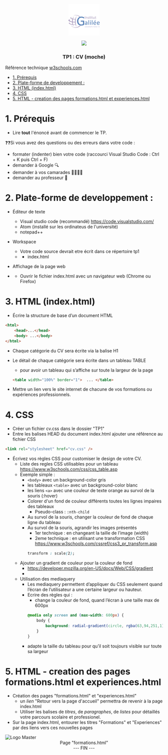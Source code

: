 <p align="center">
  <a href="https://galilee.univ-paris13.fr/master/master-ingenierie-innovation-images-reseaux-m3ir/">
     <img src="../galilee.png?raw=true" alt="Logo Master" width=100/>
  </a>  


<p align="center">
<kbd><img src="index.png" width="500"></kbd><br/>
<h3 align="center">TP1 : CV (moche)<br/>
</p>

</h3>
Référence technique <a href="https://www.w3schools.com/">w3schools.com</>

</p>



<!-- TOC -->

- [1. Prérequis](#1-prérequis)
- [2. Plate-forme de developpement :](#2-plate-forme-de-developpement-)
- [3. HTML (index.html)](#3-html-indexhtml)
- [4. CSS](#4-css)
- [5. HTML - creation des pages formations.html et experiences.html](#5-html---creation-des-pages-formationshtml-et-experienceshtml)

<!-- /TOC -->

# 1. Prérequis

* Lire **tout** l'énoncé  avant de commencer le TP.

❓❓Si vous avez des questions ou des erreurs dans votre code : 
* formater (indenter) bien votre code (raccourci Visual Studio Code : Ctrl + K puis Ctrl + F)
* demander à Google 🔍
* demander à vos camarades 👩‍🎓👨‍🎓
* demander au professeur 🙋




# 2. Plate-forme de developpement : 

* Éditeur de texte
    * Visual studio code (recommandé) https://code.visualstudio.com/
    * Atom (installé sur les ordinateus de l'université)
    * notepad++

* Workspace
    * Votre code source devrait etre écrit dans ce répertoire tp1
    * * index.html

* Affichage de la page web
* * Ouvrir le fichier index.html avec un navigateur web (Chrome ou Firefox)


# 3. HTML (index.html)
* Écrire la structure de base d’un document HTML 

```html
<html>
    <head>...</head>
    <body> ...</body>
</html>
```

* Chaque catégorie du CV sera écrite via la balise H1

* Le détail de chaque catégorie sera écrite dans un tableau TABLE
   * pour avoir un tableau qui s’affiche sur toute la largeur de la page
    ```html
    <table width="100%" border="1">  ... </table>
    ```
* Mettre un lien vers le site internet de chacune de vos formations ou expériences professionnels.

# 4. CSS

* Créer un fichier cv.css dans le dossier "TP1"
* Entre les balises HEAD du  document index.html ajouter une référence au fichier CSS 
  
```html
<link rel="stylesheet" href="cv.css" />
```

* Écrivez vos règles CSS pour customiser le design de votre CV.
    * Liste des regles CSS utilisables pour un tableau https://www.w3schools.com/css/css_table.asp
    * Exemple simple : 
        *    ```<body>``` avec un background-color gris 
        *    les tableaux ```<table>``` avec un background-color blanc
        * les liens ```<a>``` avec une couleur de texte orange au survol de la souris (:hover)
         * Colorer d'un fond de couleur différents toutes les lignes impaires des tableaux
            * Pseudo-class : ```:nth-child```
        * Au survol de la souris, changer la couleur de fond de chaque ligne du tableau
        * Au survol de la souris, agrandir les images présentés
           * 1er technique : en changeant la taille de l’image (width)
           * 2eme technique : en utilisant une transformation CSS  https://www.w3schools.com/cssref/css3_pr_transform.asp
           ```css
           transform : scale(2);
           ```
    * Ajouter un gradient de couleur pour la couleur de fond
      * https://developer.mozilla.org/en-US/docs/Web/CSS/gradient
      * 
    * Utilisation des mediaquery
        * Les mediaquery permettent d’appliquer du CSS seulement quand l’écran de l’utilisateur a une certaine largeur ou hauteur.
        * Ecrire des règles qui :
            * change la couleur de fond, quand l’écran à une taille max de 600px
            ```css
            @media only screen and (max-width: 600px) {
                body {
                    background: radial-gradient(circle, rgba(63,94,251,1) 0%, rgba(252,70,107,1) 100%);
                }
            }
            ```
        * adapte la taille du tableau pour qu’il soit toujours visible sur toute sa largeur
# 5. HTML - creation des pages formations.html et experiences.html
* Création des pages "formations.html" et "experiences.html"
    * un *lien* "Retour vers la page d'accueil" permettra de revenir à la page index.html
    * Utiliser les balises de *titres*, de *paragraphes*, de *listes* pour détaillés votre parcours scolaire et professionel.
* Sur la page index.html, entourer les titres "Formations" et "Experiences" par des liens vers ces nouvelles pages

<img src="formations.png" alt="Logo Master" width=500/>
<center>Page "formations.html"</center>



  
<div align="center">
 --- FIN ---
 </div>
